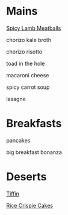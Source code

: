# Mains
[Spicy Lamb Meatballs](lamb-meatballs.md)

chorizo kale broth

chorizo risotto

toad in the hole

macaroni cheese

spicy carrot soup

lasagne

# Breakfasts

pancakes

big breakfast bonanza

# Deserts

[Tiffin](tiffin.md)

[Rice Crispie Cakes](rice-crispie-cakes.md)



